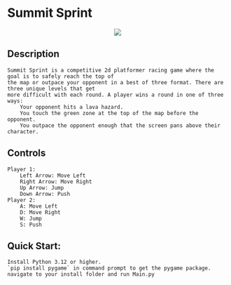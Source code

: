 # Summit Sprint
<div align="center">
          <img src = "https://github.com/CameronJ2/Summit-Sprint/assets/114731000/4fb3608c-c279-4b36-9462-fc7a6ad19618"/>
</div>

## Description 
	Summit Sprint is a competitive 2d platformer racing game where the goal is to safely reach the top of
    the map or outpace your opponent in a best of three format. There are three unique levels that get 
    more difficult with each round. A player wins a round in one of three ways: 
        Your opponent hits a lava hazard.
        You touch the green zone at the top of the map before the opponent.
        You outpace the opponent enough that the screen pans above their character.

## Controls
    Player 1:
        Left Arrow: Move Left
        Right Arrow: Move Right
        Up Arrow: Jump
        Down Arrow: Push
    Player 2:
        A: Move Left
        D: Move Right
        W: Jump
        S: Push

## Quick Start:
    Install Python 3.12 or higher.
    `pip install pygame` in command prompt to get the pygame package.
    navigate to your install folder and run Main.py
